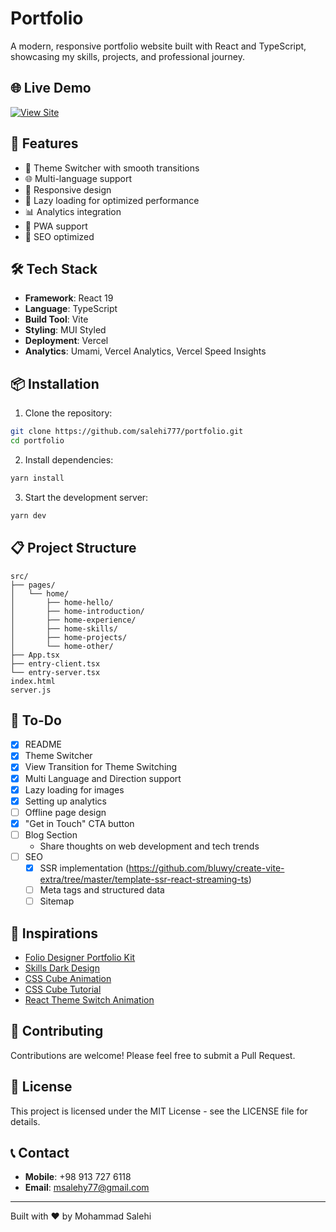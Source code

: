 # Portfolio

A modern, responsive portfolio website built with React and TypeScript, showcasing my skills, projects, and professional journey.

## 🌐 Live Demo

[![View Site](https://img.shields.io/badge/-Live%20Demo-blue)](https://mohammad-salehi.vercel.app/)

## 🚀 Features

- 🎨 Theme Switcher with smooth transitions
- 🌐 Multi-language support
- 📱 Responsive design
- 🚀 Lazy loading for optimized performance
- 📊 Analytics integration
- 📱 PWA support
- 📝 SEO optimized

## 🛠️ Tech Stack

- **Framework**: React 19
- **Language**: TypeScript
- **Build Tool**: Vite
- **Styling**: MUI Styled
- **Deployment**: Vercel
- **Analytics**: Umami, Vercel Analytics, Vercel Speed Insights

## 📦 Installation

1. Clone the repository:

```bash
git clone https://github.com/salehi777/portfolio.git
cd portfolio
```

2. Install dependencies:

```bash
yarn install
```

3. Start the development server:

```bash
yarn dev
```

## 📋 Project Structure

```
src/
├── pages/
│   └── home/
│       ├── home-hello/
│       ├── home-introduction/
│       ├── home-experience/
│       ├── home-skills/
│       ├── home-projects/
│       └── home-other/
├── App.tsx
├── entry-client.tsx
└── entry-server.tsx
index.html
server.js
```

## 📝 To-Do

- [x] README
- [x] Theme Switcher
- [x] View Transition for Theme Switching
- [x] Multi Language and Direction support
- [x] Lazy loading for images
- [x] Setting up analytics
- [ ] Offline page design
- [x] "Get in Touch" CTA button
- [ ] Blog Section
  - Share thoughts on web development and tech trends
- [ ] SEO
  - [x] SSR implementation (https://github.com/bluwy/create-vite-extra/tree/master/template-ssr-react-streaming-ts)
  - [ ] Meta tags and structured data
  - [ ] Sitemap

## 🙏 Inspirations

- [Folio Designer Portfolio Kit](https://dribbble.com/shots/14013010-Folio-Designer-Portfolio-Kit-Animation)
- [Skills Dark Design](https://dribbble.com/shots/422424-Skills-Dark)
- [CSS Cube Animation](https://codepen.io/sergiopedercini/pen/jmKdbj)
- [CSS Cube Tutorial](https://dev.to/joeattardi/let-s-make-a-css-cube-1fed)
- [React Theme Switch Animation](https://minhvo.is-a.dev/react-theme-switch-animation/)

## 🤝 Contributing

Contributions are welcome! Please feel free to submit a Pull Request.

## 📄 License

This project is licensed under the MIT License - see the LICENSE file for details.

## 📞 Contact

- **Mobile**: +98 913 727 6118
- **Email**: msalehy77@gmail.com

---

Built with ❤️ by Mohammad Salehi

